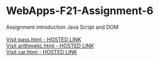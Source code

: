 # WebApps-F21-Assignment-6
Assignment introduction Java Script and DOM
<br>
<br>
<a href="https://44-563-webapps-f21.github.io/webapps-f21-assignment-6-DasariSwapna/pass.html">
Visit pass.html - HOSTED LINK</a>
<br>
<a href="https://44-563-webapps-f21.github.io/webapps-f21-assignment-6-DasariSwapna/arithmetic.html">
Visit arithmetic.html - HOSTED LINK</a>
<br>
<a href="https://44-563-webapps-f21.github.io/webapps-f21-assignment-6-DasariSwapna/car.html">
Visit car.html - HOSTED LINK</a>

